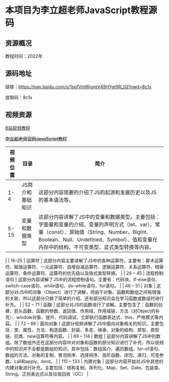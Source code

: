 # 本项目为李立超老师JavaScript教程源码

## 资源概况

教程时间：2022年

## 源码地址
链接：https://pan.baidu.com/s/1spfVmWjorgV49HYgt9R_tQ?pwd=8c1x

提取码：8c1x

## 视频资源


[B站视频教程](https://www.bilibili.com/video/BV1mG411h7aD/)

~~[李立超老师官网JavaScript教程](https://lilichao.com/?p=6339)~~


| 视频位置 | 目录 | 简介 |
|------|----|----|
|   1-4   |  JS简介和基础知识  |  这部分内容简要的介绍了JS的起源和发展历史以及JS的基本语法等。  |
|   5-15   |  变量和数据类型  |  这部分内容讲解了JS中的变量和数据类型。主要包括：字面量和变量的介绍、变量的声明方式（let、var）、常量（const）、原始值（String、Number、BigInt、Boolean、Null、Undefined、Symbol）、值和变量在内存中的结构、不可变类型、显式类型转换等内容。
|
|   16-25   |  运算符  |  这部分内容主要讲解了JS中的各种运算符。主要有：算术运算符、赋值运算符、一元运算符、自增自减运算符、逻辑运算符、关系运算符、相等运算符、条件运算符、运算符的优先级以及隐式类型转换。
|
|   26 – 45   |  流程控制语句  |  这部分内容讲解了JS中的流程控制语句。主要有：代码块、if-else语句、switch-case语句、while语句、do-while语句、for语句。
|
|   46 – 51   |  对象  |  这部分对JS中的对象（Object）进行了讲解，但由于对象、函数和数组之间有很强的关联，所以这部分只做了简单的介绍，还有部分知识会在学习函数或数组时进行补充。
|
|   52 – 71   |  函数  |  这部分对JS的函数进行了讲解。主要包含了：函数的创建、箭头函数、函数的参数、返回值、作用域、作用域链、方法（对Object的补充）、window对象、提升、代码调试、立即执行函数表达式、this、严格模式等内容。
|
|   72 – 88   |  面向对象  |  这部分视频讲解了JS中面向对象相关的知识。主要包括：类、属性、方法、构造函数、封装、多态、继承、对象的结构、原型、原型链、旧类、new运算符等内容。
|
|   89 – 114   |  数组  |  这部分内容讲解了JS中的数组，除了数组外还在这部分内容中对对象和函数的部分知识进行了补充，所以视频中的知识并不全都是数组的知识。其中包括：数组简介、遍历数组、for-of语句、数组的方法、对象的复制、冒泡排序、选择排序、高阶函数、闭包、递归、可变参数、call和apply、bind。
|
|   115 – 133   |  内建对象  |  这部分内容开始对JS中其他的内建对象进行补充。主要包括：结构复制、序列化、Map、Set、Date、包装类、String、正则表达式以及垃圾回收（GC）
|